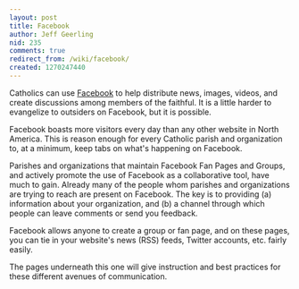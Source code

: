 ```yaml
---
layout: post
title: Facebook
author: Jeff Geerling
nid: 235
comments: true
redirect_from: /wiki/facebook/
created: 1270247440
---
```

<p>
	Catholics can use <a href="http://www.facebook.com/">Facebook</a> to help distribute news, images, videos, and create discussions among members of the faithful. It is a little harder to evangelize to outsiders on Facebook, but it is possible.</p>
<p>
	Facebook boasts more visitors every day than any other website in North America. This is reason enough for every Catholic parish and organization to, at a minimum, keep tabs on what&#39;s happening on Facebook.</p>
<p>
	Parishes and organizations that maintain Facebook Fan Pages and Groups, and actively promote the use of Facebook as a collaborative tool, have much to gain. Already many of the people whom parishes and organizations are trying to reach are present on Facebook. The key is to providing (a) information about your organization, and (b) a channel through which people can leave comments or send you feedback.</p>
<p>
	Facebook allows anyone to create a group or fan page, and on these pages, you can tie in your website&#39;s news (RSS) feeds, Twitter accounts, etc. fairly easily.</p>
<p>
	The pages underneath this one will give instruction and best practices for these different avenues of communication.</p>
